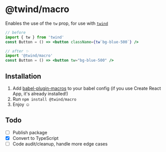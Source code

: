 # @twind/macro

Enables the use of the `tw` prop, for use with [`twind`](https://github.com/tw-in-js/twind)

```jsx
// before
import { tw } from 'twind'
const Button = () => <button className={tw`bg-blue-500`} />

// after ✨
import '@twind/macro'
const Button = () => <button tw="bg-blue-500" />
```

## Installation

1. Add [babel-plugin-macros](https://github.com/kentcdodds/babel-plugin-macros) to your babel config (if you use Create React App, it's already installed!)
1. Run `npm install @twind/macro`
1. Enjoy ☺

## Todo

- [ ] Publish package
- [x] Convert to TypeScript
- [ ] Code audit/cleanup, handle more edge cases

